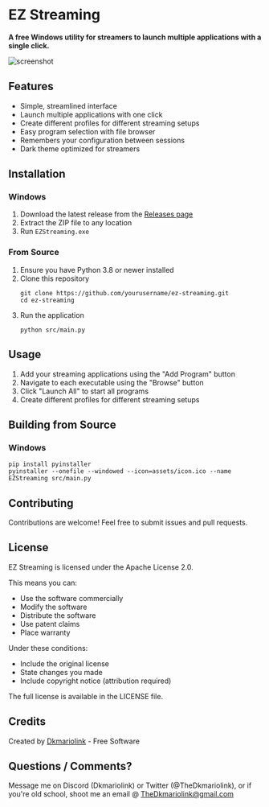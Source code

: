 # EZ Streaming

**A free Windows utility for streamers to launch multiple applications with a single click.**

![screenshot](https://github.com/user-attachments/assets/87803798-a951-4ce9-ae29-2f9c13f885ec)


## Features

- Simple, streamlined interface
- Launch multiple applications with one click
- Create different profiles for different streaming setups
- Easy program selection with file browser
- Remembers your configuration between sessions
- Dark theme optimized for streamers

## Installation

### Windows

1. Download the latest release from the [Releases page](https://github.com/dkmariolink/ez-streaming/releases)
2. Extract the ZIP file to any location
3. Run `EZStreaming.exe`

### From Source

1. Ensure you have Python 3.8 or newer installed
2. Clone this repository
   ```
   git clone https://github.com/yourusername/ez-streaming.git
   cd ez-streaming
   ```
3. Run the application
   ```
   python src/main.py
   ```

## Usage

1. Add your streaming applications using the "Add Program" button
2. Navigate to each executable using the "Browse" button
3. Click "Launch All" to start all programs
4. Create different profiles for different streaming setups

## Building from Source

### Windows

```
pip install pyinstaller
pyinstaller --onefile --windowed --icon=assets/icon.ico --name EZStreaming src/main.py
```

## Contributing

Contributions are welcome! Feel free to submit issues and pull requests.

## License

EZ Streaming is licensed under the Apache License 2.0.

This means you can:
- Use the software commercially
- Modify the software
- Distribute the software
- Use patent claims
- Place warranty

Under these conditions:
- Include the original license
- State changes you made
- Include copyright notice (attribution required)

The full license is available in the LICENSE file.

## Credits

Created by [Dkmariolink](https://x.com/TheDkmariolink) - Free Software

## Questions / Comments?

 Message me on Discord (Dkmariolink) or Twitter (@TheDkmariolink), or if you're old school, shoot me an email @ TheDkmariolink@gmail.com
